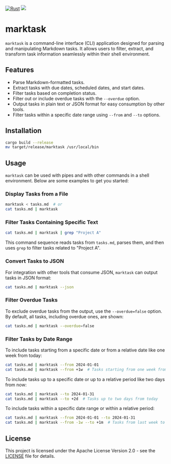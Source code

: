 [![Rust](https://github.com/ruivieira/marktask/actions/workflows/rust.yaml/badge.svg)](https://github.com/ruivieira/marktask/actions/workflows/rust.yaml) [![](https://img.shields.io/crates/v/marktask.svg)](https://crates.io/crates/marktask)
# marktask

`marktask` is a command-line interface (CLI) application designed for parsing and manipulating Markdown tasks.
It allows users to filter, extract, and transform task information seamlessly within their shell environment.

## Features

- Parse Markdown-formatted tasks.
- Extract tasks with due dates, scheduled dates, and start dates.
- Filter tasks based on completion status.
- Filter out or include overdue tasks with the `--overdue` option.
- Output tasks in plain text or JSON format for easy consumption by other tools.
- Filter tasks within a specific date range using `--from` and `--to` options.

## Installation

```sh
cargo build --release
mv target/release/marktask /usr/local/bin
```

## Usage

`marktask` can be used with pipes and with other commands in a shell environment. Below are some examples to get you started:

### Display Tasks from a File

```sh
marktask < tasks.md  # or
cat tasks.md | marktask
```

### Filter Tasks Containing Specific Text

```sh
cat tasks.md | marktask | grep "Project A"
```

This command sequence reads tasks from `tasks.md`, parses them, and then uses `grep` to filter tasks related to "Project A".

### Convert Tasks to JSON

For integration with other tools that consume JSON, `marktask` can output tasks in JSON format:

```sh
cat tasks.md | marktask --json
```

### Filter Overdue Tasks

To exclude overdue tasks from the output, use the `--overdue=false` option. By default, all tasks, including overdue ones, are shown:

```sh
cat tasks.md | marktask --overdue=false
```

### Filter Tasks by Date Range

To include tasks starting from a specific date or from a relative date like one week from today:

```sh
cat tasks.md | marktask --from 2024-01-01
cat tasks.md | marktask --from +1w  # Tasks starting from one week from today
```

To include tasks up to a specific date or up to a relative period like two days from now:

```sh
cat tasks.md | marktask --to 2024-01-31
cat tasks.md | marktask --to +2d  # Tasks up to two days from today
```

To include tasks within a specific date range or within a relative period:

```sh
cat tasks.md | marktask --from 2024-01-01 --to 2024-01-31
cat tasks.md | marktask --from -1w --to +1m  # Tasks from last week to one month from today
```

## License

This project is licensed under the Apache License Version 2.0 - see the [LICENSE](./LICENSE) file for details.